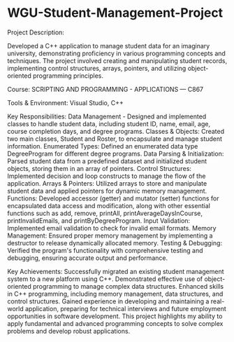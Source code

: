 # WGU-Student-Management-Project
Project Description:

Developed a C++ application to manage student data for an imaginary university, demonstrating proficiency in various programming concepts and techniques. The project involved creating and manipulating student records, implementing control structures, arrays, pointers, and utilizing object-oriented programming principles.

Course: SCRIPTING AND PROGRAMMING - APPLICATIONS — C867

Tools & Environment: Visual Studio, C++

Key Responsibilities: 
Data Management - Designed and implemented classes to handle student data, including student ID, name, email, age, course completion days, and degree programs.
Classes & Objects: Created two main classes, Student and Roster, to encapsulate and manage student information.
Enumerated Types: Defined an enumerated data type DegreeProgram for different degree programs.
Data Parsing & Initialization: Parsed student data from a predefined dataset and initialized student objects, storing them in an array of pointers.
Control Structures: Implemented decision and loop constructs to manage the flow of the application.
Arrays & Pointers: Utilized arrays to store and manipulate student data and applied pointers for dynamic memory management.
Functions: Developed accessor (getter) and mutator (setter) functions for encapsulated data access and modification, along with other essential functions such as add, remove, printAll, printAverageDaysInCourse, printInvalidEmails, and printByDegreeProgram.
Input Validation: Implemented email validation to check for invalid email formats.
Memory Management: Ensured proper memory management by implementing a destructor to release dynamically allocated memory.
Testing & Debugging: Verified the program's functionality with comprehensive testing and debugging, ensuring accurate output and performance.

Key Achievements: 
Successfully migrated an existing student management system to a new platform using C++.
Demonstrated effective use of object-oriented programming to manage complex data structures.
Enhanced skills in C++ programming, including memory management, data structures, and control structures.
Gained experience in developing and maintaining a real-world application, preparing for technical interviews and future employment opportunities in software development.
This project highlights my ability to apply fundamental and advanced programming concepts to solve complex problems and develop robust applications.
